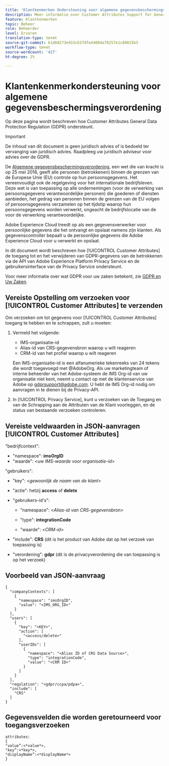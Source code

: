 ```yaml
---
title: 'Klantkenmerken Ondersteuning voor algemene gegevensbeschermingsverordening '
description: Meer informatie over Customer Attributes Support for General Data Protection Regulation
feature: Klantkenmerken
topic: Beheer
role: Beheerder
level: Ervaren
translation-type: tm+mt
source-git-commit: 61d60273e933c637dfe4400da78257e1c80015b3
workflow-type: tm+mt
source-wordcount: '427'
ht-degree: 2%

---
```



# Klantenkenmerkondersteuning voor algemene gegevensbeschermingsverordening

Op deze pagina wordt beschreven hoe Customer Attributes General Data Protection Regulation (GDPR) ondersteunt.

>[!IMPORTANT]
>
>De inhoud van dit document is geen juridisch advies of is bedoeld ter vervanging van juridisch advies. Raadpleeg uw juridisch adviseur voor advies over de GDPR.

De [Algemene gegevensbeschermingsverordening](https://www.adobe.com/privacy/general-data-protection-regulation/what-is-gdpr.html), een wet die van kracht is op 25 mei 2018, geeft alle personen (betrokkenen) binnen de grenzen van de Europese Unie (EU) controle op hun persoonsgegevens. Het vereenvoudigt ook de regelgeving voor het internationale bedrijfsleven. Deze wet is van toepassing op alle ondernemingen (voor de verwerking van persoonsgegevens verantwoordelijke personen) die goederen of diensten aanbieden, het gedrag van personen binnen de grenzen van de EU volgen of persoonsgegevens verzamelen op het tijdstip waarop hun persoonsgegevens worden verwerkt, ongeacht de bedrijfslocatie van de voor de verwerking verantwoordelijke.

Adobe Experience Cloud treedt op als een gegevensverwerker voor persoonlijke gegevens die het ontvangt en opslaat namens zijn klanten. Als gegevenscontroller bepaalt u de persoonlijke gegevens die Adobe Experience Cloud voor u verwerkt en opslaat.

In dit document wordt beschreven hoe [!UICONTROL Customer Attributes] de toegang tot en het verwijderen van GDPR-gegevens van de betrokkenen via de API van Adobe Experience Platform Privacy Service en de gebruikersinterface van de Privacy Service ondersteunt.

Voor meer informatie over wat GDPR voor uw zaken betekent, zie [GDPR en Uw Zaken](https://www.adobe.com/nl/privacy/general-data-protection-regulation.html).

## Vereiste Opstelling om verzoeken voor [!UICONTROL Customer Attributes] te verzenden

Om verzoeken om tot gegevens voor [!UICONTROL Customer Attributes] toegang te hebben en te schrappen, zult u moeten:

1. Vermeld het volgende:

   * IMS-organisatie-id
   * Alias-id van CRS-gegevensbron waarop u wilt reageren
   * CRM-id van het profiel waarop u wilt reageren

   Een IMS-organisatie-id is een alfanumerieke tekenreeks van 24 tekens die wordt toegevoegd met @AdobeOrg. Als uw marketingteam of interne beheerder van het Adobe-systeem de IMS Org-id van uw organisatie niet kent, neemt u contact op met de klantenservice van Adobe op gdprsupport@adobe.com. U hebt de IMS Org-id nodig om aanvragen in te dienen bij de Privacy-API.

1. In [!UICONTROL Privacy Service], kunt u verzoeken van de Toegang en van de Schrapping aan de Attributen van de Klant voorleggen, en de status van bestaande verzoeken controleren.

## Vereiste veldwaarden in JSON-aanvragen [!UICONTROL Customer Attributes]

&quot;bedrijfcontext&quot;:

* &quot;namespace&quot;: **imsOrgID**
* &quot;waarde&quot;: &lt;*uw IMS-waarde voor organisatie-id*>

&quot;gebruikers&quot;:

* &quot;key&quot;: &lt;*gewoonlijk de naam van de klant*>

* &quot;actie&quot;: hetzij **access** of **delete**

* &quot;gebruikers-id&#39;s&quot;:

   * &quot;namespace&quot;: &lt;*Alias-id van CRS-gegevensbron*>

   * &quot;type&quot;: **integrationCode**

   * &quot;waarde&quot;: &lt;*CRM-id*>

* &quot;include&quot;: **CRS** (dit is het product van Adobe dat op het verzoek van toepassing is)

* &quot;verordening&quot;: **gdpr** (dit is de privacyverordening die van toepassing is op het verzoek)

## Voorbeeld van JSON-aanvraag

```
{
  "companyContexts": [
    {
      "namespace": "imsOrgID",
      "value": "<IMS_ORG_ID>"
    }
  ],
  "users": [
    {
      "key": "<KEY>",
      "action": [
        "<access/delete>"
      ],
      "userIDs": [
        {
          "namespace": "<Alias ID of CRS Data Source>",
          "type": "integrationCode",
          "value": "<CRM ID>"
        }
      ]
    }
  ],
  "regulation": "<gdpr/ccpa/pdpa>",
  "include": [
    "CRS"
  ]
}
```

## Gegevensvelden die worden geretourneerd voor toegangsverzoeken

```
attributes:
{
"value”:<*value*>,
"key”:<*key*>,
"displayName”:<*displayName*>
}
```
